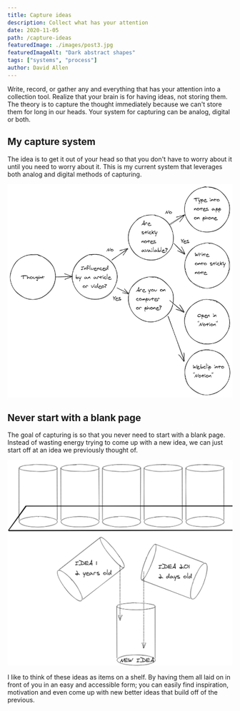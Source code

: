 ```yaml
---
title: Capture ideas
description: Collect what has your attention
date: 2020-11-05
path: /capture-ideas
featuredImage: ./images/post3.jpg
featuredImageAlt: "Dark abstract shapes"
tags: ["systems", "process"]
author: David Allen
---
```


Write, record, or gather any and everything that has your attention into a collection tool. Realize that your brain is for having ideas, not storing them. The theory is to capture the thought immediately because we can't store them for long in our heads. Your system for capturing can be analog, digital or both.

## My capture system

The idea is to get it out of your head so that you don't have to worry about it until you need to worry about it. This is my current system that leverages both analog and digital methods of capturing.

![capture-ideas1.png](./assets/capture-ideas1.png)

## Never start with a blank page

The goal of capturing is so that you never need to start with a blank page. Instead of wasting energy trying to come up with a new idea, we can just start off at an idea we previously thought of.

![capture-ideas2.png](./assets/capture-ideas2.png)

I like to think of these ideas as items on a shelf. By having them all laid on in front of you in an easy and accessible form; you can easily find inspiration, motivation and even come up with new better ideas that build off of the previous.

